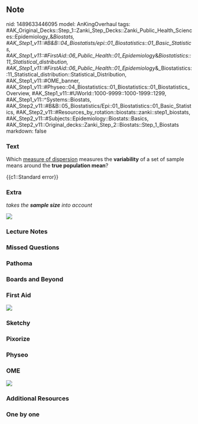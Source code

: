 ## Note
nid: 1489633446095
model: AnKingOverhaul
tags: #AK_Original_Decks::Step_1::Zanki_Step_Decks::Zanki_Public_Health_Sciences::Epidemiology_&_Biostats, #AK_Step1_v11::#B&B::04_Biostatists/epi::01_Biostatistics::01_Basic_Statistics, #AK_Step1_v11::#FirstAid::06_Public_Health::01_Epidemiology_&_Biostatistics::11_Statistical_distribution, #AK_Step1_v11::#FirstAid::06_Public_Health::01_Epidemiology_&_Biostatistics::11_Statistical_distribution::Statistical_Distribution, #AK_Step1_v11::#OME_banner, #AK_Step1_v11::#Physeo::04_Biostatistics::01_Biostatistics::01_Biostatistics_Overview, #AK_Step1_v11::#UWorld::1000-9999::1000-1999::1299, #AK_Step1_v11::^Systems::Biostats, #AK_Step2_v11::#B&B::05_Biostatistics/Epi::01_Biostatistics::01_Basic_Statistics, #AK_Step2_v11::#Resources_by_rotation::biostats::zanki::step1_biostats, #AK_Step2_v11::#Subjects::Epidemiology::Biostats::Basics, #AK_Step2_v11::Original_decks::Zanki_Step_2::Biostats::Step_1_Biostats
markdown: false

### Text
Which <u>measure of dispersion</u> measures the <b>variability</b>
of a set of sample means around the <b>true population mean</b>?
<div>
  {{c1::Standard error}}
</div>

### Extra
<i>takes the <b>sample size</b> into account</i>
<div>
  <i><img src="paste-210517822013583.jpg"></i>
</div>

### Lecture Notes


### Missed Questions


### Pathoma


### Boards and Beyond


### First Aid
<img src="tmpRdCgk4.png">

### Sketchy


### Pixorize


### Physeo


### OME
<div class="ome-widget">
  <a href="https://onlinemeded.org?ref=anki"><img src=
  "_OME_AnkiFlashcards_General_3.png"></a>
</div>

### Additional Resources


### One by one

